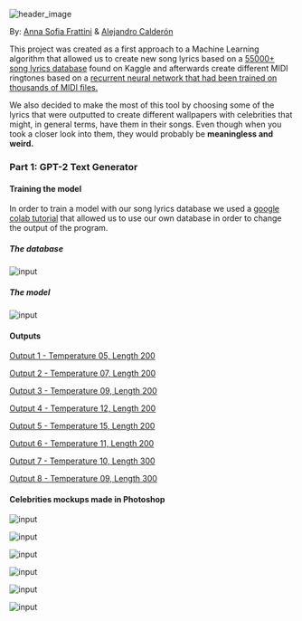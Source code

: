 ![header_image](https://github.com/asfrattini/Artificial-Composer/blob/master/images/presentation.jpg)

By:
  [Anna Sofia Frattini](https://www.behance.net/Asfrattini)
  & 
  [Alejandro Calderón](https://www.behance.net/acalderonl) 

This project was created as a first approach to a Machine Learning algorithm that allowed us to create new song lyrics based on a [55000+ song lyrics database](https://www.kaggle.com/mousehead/songlyrics) found on Kaggle and afterwards create different MIDI ringtones based on a [recurrent neural network that had been trained on thousands of MIDI files.](https://github.com/asfrattini/Artificial-Composer/blob/master/images/basic_rnn.mag) 

We also decided to make the most of this tool by choosing some of the lyrics that were outputted to create different wallpapers with celebrities that might, in general terms, have them in their songs. Even though when you took a closer look into them, they would probably be **meaningless and weird.**

<h3>Part 1: GPT-2 Text Generator</h3>

<h4>Training the model</h4>

In order to train a model with our song lyrics database we used a [google colab tutorial](https://colab.research.google.com/drive/1VLG8e7YSEwypxU-noRNhsv5dW4NfTGce) that allowed us to use our own database in order to change the output of the program.

<h5>The database</h5>

![input](https://github.com/asfrattini/Artificial-Composer/blob/master/images/Database.png)

<h5>The model</h5>

![input](https://github.com/asfrattini/Artificial-Composer/blob/master/images/Model.png)

<h4>Outputs</h4>

[Output 1 - Temperature 05, Length 200](https://github.com/asfrattini/Artificial-Composer/tree/master/outputs/01_temp05_length200.txt)

[Output 2 - Temperature 07, Length 200](https://github.com/asfrattini/Artificial-Composer/tree/master/outputs/02_temp07_length200.txt)

[Output 3 - Temperature 09, Length 200](https://github.com/asfrattini/Artificial-Composer/tree/master/outputs/03_temp09_length200.txt)

[Output 4 - Temperature 12, Length 200](https://github.com/asfrattini/Artificial-Composer/tree/master/outputs/04_temp12_length200.txt)

[Output 5 - Temperature 15, Length 200](https://github.com/asfrattini/Artificial-Composer/tree/master/outputs/05_temp15_length200.txt)

[Output 6 - Temperature 11, Length 200](https://github.com/asfrattini/Artificial-Composer/tree/master/outputs/06_temp11_length200.txt)

[Output 7 - Temperature 10, Length 300](https://github.com/asfrattini/Artificial-Composer/tree/master/outputs/07_temp10_length300.txt)

[Output 8 - Temperature 09, Length 300](https://github.com/asfrattini/Artificial-Composer/tree/master/outputs/08_temp09_length300.txt)


<h4>Celebrities mockups made in Photoshop</h4>

![input](https://github.com/asfrattini/Artificial-Composer/blob/master/images/Beyonce.png)

![input](https://github.com/asfrattini/Artificial-Composer/blob/master/images/Alicia.png)

![input](https://github.com/asfrattini/Artificial-Composer/blob/master/images/Billy.png)

![input](https://github.com/asfrattini/Artificial-Composer/blob/master/images/Coldplay.png)

![input](https://github.com/asfrattini/Artificial-Composer/blob/master/images/Kenny.png)

![input](https://github.com/asfrattini/Artificial-Composer/blob/master/images/Snoopp.png)
